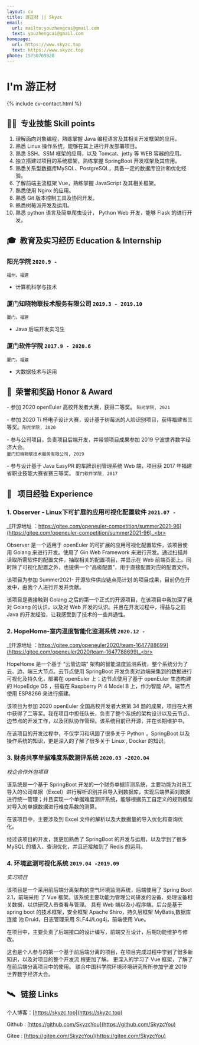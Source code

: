 ```yaml
---
layout: cv
title: 游正材 || Skyzc
email:
  url: mailto:youzhengcai@gmail.com
  text: youzhengcai@gmail.com
homepage:
  url: https://www.skyzc.top
  text: https://www.skyzc.top
phone: 15750769828
---
```


# I'm 游正材

<!--
include contact information from the front matter
Supported arguments:

    - homepage: url, text
        - phone
        - email
-->

{% include cv-contact.html %}

## 👨‍💻&nbsp; 专业技能 Skill points

1. 理解面向对象编程，熟练掌握 Java 编程语言及其相关开发框架的应用。
2. 熟悉 Linux 操作系统，能够在其上进行开发部署项目。
3. 熟悉 SSH、SSM 框架的应用，以及 Tomcat、jetty 等 WEB 容器的应用。 
4. 独立搭建过项目的系统框架，熟练掌握 SpringBoot 开发框架及其应用。 
5. 熟悉关系型数据库MySQL、PostgreSQL，具备一定的数据库设计和优化经验。 
6. 了解前端主流框架 Vue，熟练掌握 JavaScript 及其相关框架。 
7. 熟悉使用 Nginx 的应用。 
8. 熟悉 Git 版本控制工具及协同开发。
9. 熟悉树莓派开发及运用。
10. 熟悉 python 语言及简单爬虫设计， Python Web 开发，能够 Flask 的进行开发。



## 🎓&nbsp; 教育及实习经历  Education & Internship

### **阳光学院** `2020.9 -`

```
福州，福建
```

- 计算机科学与技术

### **厦门知晓物联技术服务有限公司** `2019.3 - 2019.10`

```
厦门，福建
```

- Java 后端开发实习生

### **厦门软件学院** `2017.9 - 2020.6`

```
厦门，福建
```

- 大数据技术与运用

##  🏅&nbsp; 荣誉和奖励 Honor & Award

\- 参加 2020 openEuler 高校开发者大赛，获得二等奖。 `阳光学院, 2021` <br>

\- 参加 2020 Ti 杯电子设计大赛，设计基于树莓派的人脸识别项目，获得福建省三等奖。`阳光学院, 2020` <br>

\- 参与公司项目，负责项目后端开发，并带领项目成果参加 2019 宁波世界数字经济大会。 <br>`厦门知晓物联技术服务有限公司, 2019` <br>

\- 参与设计基于 Java EasyPR 的车牌识别管理系统 Web 端，项目获 2017 年福建省职业技能大赛省赛三等奖。 `厦门软件学院, 2017` <br>

## 🚀 &nbsp; 项目经验 Experience

### **1. Observer - Linux下可扩展的应用可视化配置软件** `2021.07 -`

_[开源地址 ：https://gitee.com/openeuler-competition/summer2021-96](https://gitee.com/openeuler-competition/summer2021-96)_<br>

Observer 是一个适用于 openEuler 的可扩展的应用可视化配置软件，该项目使用 Golang 来进行开发。使用了 Gin Web Framework 来进行开发。通过扫描并读取所需软件的配置文件，抽取相关的配置项目，并显示在 Web 前端页面上。同时除了可视化配置之外，也提供一个“高级配置”，用于直接配置对应的配置文件。

该项目为参加 Summer2021- 开源软件供应链点亮计划  的项目成果，目前仍在开发中，由我个人进行开发并贡献。

该项目是我接触到 Golang 之后的第一个正式的开源项目，在该项目中我加深了我对 Golang 的认识，以及对 Web 开发的认识。并且在开发过程中，得益与之前 Java 的开发经验，让我感受到了技术的一些共通性。

### **2. HopeHome-室内温度智能化监测系统** `2020.12 -`

_[开源地址 ：https://gitee.com/openeuler2020/team-1647788699](https://gitee.com/openeuler2020/team-1647788699)_<br>

HopeHome 是一个基于 “云管边端” 架构的智能温度监测系统，整个系统分为了云、边、端三大节点。云节点使用 SpringBoot 开发负责对边端采集到的数据进行可视化及持久化，部署在 openEuler 上；边节点使用了基于 openEuler 生态构建的 HopeEdge OS ，搭载在 Raspberry Pi 4 Model B 上，作为智能 AP。端节点使用 ESP8266 来进行搭建。

该项目为参加 2020 openEuler 全国高校开发者大赛第 34 题的成果，项目在大赛中获得了二等奖。我在项目中担任队长，负责了整个系统的架构设计以及云节点、边节点的开发工作，以及团队协作管理。该系统目前已开源，并在长期维护中。

在该项目的开发过程中，不仅学习和巩固了很多关于 Python ，SpringBoot 以及操作系统的知识，更是深入的了解了很多关于 Linux , Docker 的知识。

### **3. 财务共享单据难度系数测评系统** `2020.03 -2020.04`

_校企合作外包项目_<br>

该系统是一个基于 SpringBoot 开发的一个财务单据评测系统，主要功能为对员工导入的公司单据（Excel）进行解析识别并且导入到数据库，实现后端界面对数据进行统一管理；并且实现一个单据难度测评系统，能够根据员工自定义的规则模型对导入的单据数据进行难度系数的测算。

在该项目中，主要涉及到 Excel 文件的解析以及大数据量的导入优化和查询优化。

经过该项目的开发，我更加熟悉了 SpringBoot 的开发与运用，以及学到了很多 MySQL 的插入、查询优化，并且还接触到了 Redis 的运用。

### **4. 环境监测可视化系统** `2019.04 -2019.09`

_实习项目_<br>

该项目是一个采用前后端分离架构的空气环境监测系统，后端使用了 Spring Boot 2.1，前端采用 了 Vue 框架。该系统主要功能为管理公司研发的设备、处理设备相关数据，以供研究人员查看与管理。 具有 Web 端以及小程序端。后台是基于 spring boot 的技术框架，安全框架 Apache Shiro，持久层框架 MyBatis,数据库连接 池 Druid，日志管理采用 SLF4J/Log4j，前端使用 Vue。

在项目中，主要负责了后端接口的设计编写，前端交互设计，后期功能维护与修改。

这也是个人参与的第一个基于前后端分离的项目，在项目完成过程中学到了很多新知识，以及对项目的整个开发流 程更加了解。 更深入的学习了 Vue 框架，了解了在前后端分离项目中的使用。 联合中国科学院环境环境研究所所参加宁波 2019 世界数字经济大会。

##  🛰  &nbsp; 链接 Links

个人博客：[https://skyzc.top](https://skyzc.top)

Github : [https://github.com/SkyzcYou](https://github.com/SkyzcYou)

Gitee : [https://gitee.com/SkyzcYou](https://gitee.com/SkyzcYou)



<!-- ### Footer

Last updated: August 2021-->
